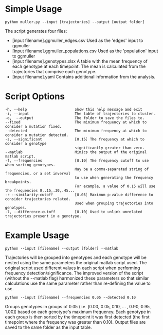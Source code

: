 # Simple Usage

```
python muller.py --input [trajectories] --output [output folder]
```

The script generates four files:
- [input filename].ggmuller_edges.csv
	Used as the 'edges' input to ggmuller
- [input filename].ggmuller_populations.csv
	Used as the 'population' input to ggmuller
- [input filename].genotypes.xlsx
	A table with the mean frequency of each genotype at each timepoint. The mean is calculated from the trajectories that comprise each genotype.
- [input filename].yaml
	Contains additional information from the analysis. 

# Script Options
	-h, --help						Show this help message and exit
	-i, --input						The table of trajectories to cluster.
	-o,  --output					The folder to save the files to.
	--fixed							The minimum frequency at which to consider a mutation fixed.
	--detected 						The minimum frequency at which to consider a mutation detected.
	-s, --significant				[0.15] The frequency at which to consider a genotype 
									significantly greater than zero.
	--matlab						Mimics the output of the original matlab script.
	-f, --frequencies				[0.10] The frequency cutoff to use when sorting genotypes. 
									May be a comma-separated string of frequencies, or a set inverval 
									to use when generating the frequency breakpoints. 
									For example, a value of 0.15 will use the frequencies 0,.15,.30,.45...
	-r --similarity-cutoff			[0.05] Maximum p-value difference to consider trajectories related. 
									Used when grouping trajectories into genotypes.
	-l, --difference-cutoff			[0.10] Used to unlink unrelated trajectories present in a genotype.

# Example Usage
```
python --input [filename] --output [folder] --matlab
```
Trajectories will be grouped into genotypes and each genotype will be nested using the same parameters the original matlab script used. The original script used different values in each script when performing frequency detection/significance. The improved version of the script (without the --matlab flag) harmonized these parameters so that similar calculations use the same parameter rather than re-defining the value to use.
```
python --input [filename] --frequencies 0.05 --detected 0.10
```
Groups genotypes in groups of 0.05 (i.e. [0.00, 0.05, 0.10, ... , 0.90, 0.95, 1.00]) based on each genotype's maximum frequency. Each genotype in each group is then sorted by the timepoint it was first detected (the first timepoint where the frequency was greater than 0.10). Output files are saved to the same folder as the input table.


